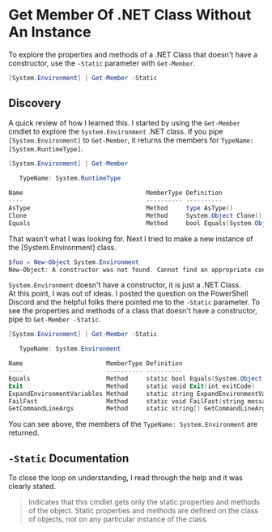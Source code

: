 # Get Member Of .NET Class Without An Instance

To explore the properties and methods of a .NET Class that doesn't have a constructor, use the `-Static` parameter with `Get-Member`.

```powershell
[System.Environment] | Get-Member -Static
```

## Discovery

A quick review of how I learned this.
I started by using the `Get-Member` cmdlet to explore the `System.Environment` .NET class.
If you pipe `[System.Environment]` to `Get-Member`, it returns the members for `TypeName: [System.RuntimeType]`.

```powershell
[System.Environment] | Get-Member
   
   TypeName: System.RuntimeType

Name                                  MemberType Definition
----                                  ---------- ----------
AsType                                Method     type AsType()
Clone                                 Method     System.Object Clone(), System.Object ICloneable.Clone()
Equals                                Method     bool Equals(System.Object obj), bool Equals(type o)
```

That wasn't what I was looking for.
Next I tried to make a new instance of the [System.Environment] class.

```powershell
$foo = New-Object System.Environment
New-Object: A constructor was not found. Cannot find an appropriate constructor for type System.Environment.
```

`System.Environment` doesn't have a constructor, it is just a .NET Class.  
At this point, I was out of ideas.
I posted the question on the PowerShell Discord and the helpful folks there pointed me to the `-Static` parameter.
To see the properties and methods of a class that doesn't have a constructor, pipe to `Get-Member -Static`.


```powershell
[System.Environment] | Get-Member -Static

   TypeName: System.Environment

Name                       MemberType Definition
----                       ---------- ----------
Equals                     Method     static bool Equals(System.Object objA, System.Object objB)
Exit                       Method     static void Exit(int exitCode)
ExpandEnvironmentVariables Method     static string ExpandEnvironmentVariables(string name)
FailFast                   Method     static void FailFast(string message), static void FailFast(string message...
GetCommandLineArgs         Method     static string[] GetCommandLineArgs()
```

You can see above, the members of the `TypeName: System.Environment` are returned.

## `-Static` Documentation

To close the loop on understanding, I read through the help and it was clearly stated.


> Indicates that this cmdlet gets only the static properties and methods of the object. 
> Static properties and methods are defined on the class of objects, not on any particular instance of the class.

